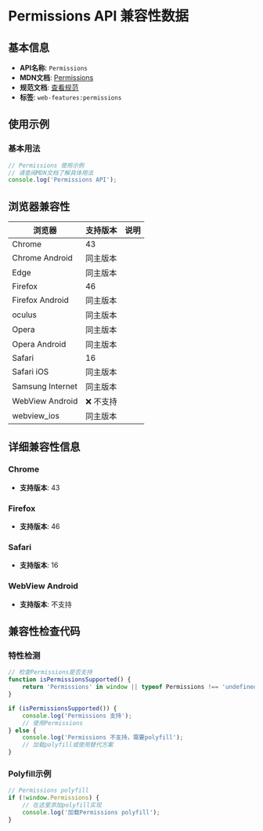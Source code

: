 # Permissions API 兼容性数据

## 基本信息

- **API名称**: `Permissions`
- **MDN文档**: [Permissions](https://developer.mozilla.org/docs/Web/API/Permissions)
- **规范文档**: [查看规范](https://w3c.github.io/permissions/#permissions-interface)
- **标签**: `web-features:permissions`

## 使用示例

### 基本用法

```javascript
// Permissions 使用示例
// 请查阅MDN文档了解具体用法
console.log('Permissions API');
```

## 浏览器兼容性

| 浏览器 | 支持版本 | 说明 |
|--------|----------|------|
| Chrome | 43 |  |
| Chrome Android | 同主版本 |  |
| Edge | 同主版本 |  |
| Firefox | 46 |  |
| Firefox Android | 同主版本 |  |
| oculus | 同主版本 |  |
| Opera | 同主版本 |  |
| Opera Android | 同主版本 |  |
| Safari | 16 |  |
| Safari iOS | 同主版本 |  |
| Samsung Internet | 同主版本 |  |
| WebView Android | ❌ 不支持 |  |
| webview_ios | 同主版本 |  |

## 详细兼容性信息

### Chrome

- **支持版本**: 43

### Firefox

- **支持版本**: 46

### Safari

- **支持版本**: 16

### WebView Android

- **支持版本**: 不支持

## 兼容性检查代码

### 特性检测

```javascript
// 检查Permissions是否支持
function isPermissionsSupported() {
    return 'Permissions' in window || typeof Permissions !== 'undefined';
}

if (isPermissionsSupported()) {
    console.log('Permissions 支持');
    // 使用Permissions
} else {
    console.log('Permissions 不支持，需要polyfill');
    // 加载polyfill或使用替代方案
}
```

### Polyfill示例

```javascript
// Permissions polyfill
if (!window.Permissions) {
    // 在这里添加polyfill实现
    console.log('加载Permissions polyfill');
}
```

